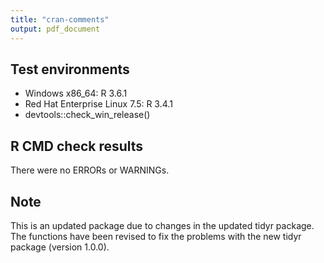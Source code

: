 ```yaml
---
title: "cran-comments"
output: pdf_document
---
```


## Test environments
* Windows x86_64: R 3.6.1
* Red Hat Enterprise Linux 7.5: R 3.4.1
* devtools::check_win_release()

## R CMD check results
There were no ERRORs or WARNINGs. 

## Note
This is an updated package due to changes in the updated tidyr package. The functions have been revised to fix the problems with the new tidyr package (version 1.0.0).

